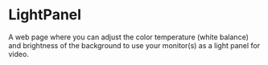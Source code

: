 # LightPanel
 
A web page where you can adjust the color temperature (white balance) and brightness of the background to use your monitor(s) as a light panel for video.